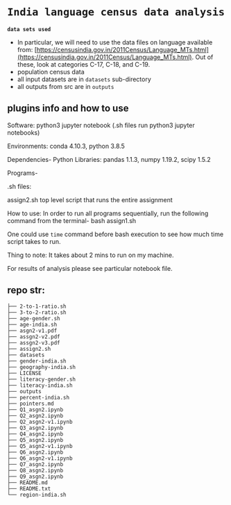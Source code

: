 # `India language census data analysis`

**`data sets used`**
- In particular, we will need to use the data files on language available from: [https://censusindia.gov.in/2011Census/Language_MTs.html](https://censusindia.gov.in/2011Census/Language_MTs.html). Out of these, look at categories C-17, C-18, and C-19.
- population census data
- all input datasets are in `datasets` sub-directory
- all outputs from src are in `outputs`

## plugins info and how to use
Software: python3 jupyter notebook (.sh files run python3 jupyter notebooks)

Environments: conda 4.10.3, python 3.8.5


Dependencies-
Python Libraries: pandas 1.1.3, numpy 1.19.2, scipy 1.5.2


Programs-

.sh files:

assign2.sh 
top level script that runs the entire assignment

How to use:
In order to run all programs sequentially, run the following command from the terminal-
bash assign1.sh 

One could use `time` command before bash execution to see how much time script takes to run.

Thing to note:
It takes about 2 mins to run on my machine.

For results of analysis please see particular notebook file.
## repo str:
```
├── 2-to-1-ratio.sh
├── 3-to-2-ratio.sh
├── age-gender.sh
├── age-india.sh
├── asgn2-v1.pdf
├── assgn2-v2.pdf
├── assgn2-v3.pdf
├── assign2.sh
├── datasets
├── gender-india.sh
├── geography-india.sh
├── LICENSE
├── literacy-gender.sh
├── literacy-india.sh
├── outputs
├── percent-india.sh
├── pointers.md
├── Q1_asgn2.ipynb
├── Q2_asgn2.ipynb
├── Q2_asgn2-v1.ipynb
├── Q3_asgn2.ipynb
├── Q4_asgn2.ipynb
├── Q5_asgn2.ipynb
├── Q5_asgn2-v1.ipynb
├── Q6_asgn2.ipynb
├── Q6_asgn2-v1.ipynb
├── Q7_asgn2.ipynb
├── Q8_asgn2.ipynb
├── Q9_asgn2.ipynb
├── README.md
├── README.txt
└── region-india.sh
```
